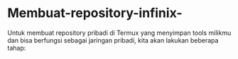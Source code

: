 # Membuat-repository-infinix-
Untuk membuat repository pribadi di Termux yang menyimpan tools milikmu dan bisa berfungsi sebagai jaringan pribadi, kita akan lakukan beberapa tahap:
